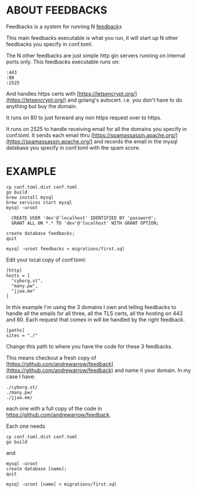 ABOUT FEEDBACKS
==================

Feedbacks is a system for running N [feedback](https://github.com/andrewarrow/feedback)s

This main feedbacks executable is what you run, it will start up N other
feedbacks you specify in conf.toml.

The N other feedbacks are just simple http gin servers running on internal
ports only. This feedbacks executable runs on:

```
:443
:80
:2525
```

And handles https certs with [https://letsencrypt.org/](https://letsencrypt.org/)
and golang's autocert. i.e. you don't have to do anything but buy the domain.

It runs on 80 to just forward any non https request over to https.

It runs on 2525 to handle receiving email for all the domains you specify
in conf.toml. It sends each email thru [https://spamassassin.apache.org/](https://spamassassin.apache.org/) and records the email in the mysql database you specify
in conf.toml with the spam score.


EXAMPLE
==================

```
cp conf.toml.dist conf.toml
go build
brew install mysql
brew services start mysql
mysql -uroot

  CREATE USER 'dev'@'localhost' IDENTIFIED BY 'password'; 
  GRANT ALL ON *.* TO 'dev'@'localhost' WITH GRANT OPTION;

create database feedbacks;
quit

mysql -uroot feedbacks < migrations/first.sql
```

Edit your local copy of conf.toml:

```
[http]
hosts = [
  "cyborg.st",
  "many.pw",
  "jjaa.me"
]
```

In this example I'm using the 3 domains I own and telling feedbacks to
handle all the emails for all three, all the TLS certs, all the
hosting on 443 and 80. Each request that comes in will be handled by
the right feedback.

```
[paths]
sites = "./"
```

Change this path to where you have the code for these 3 feedbacks.

This means checkout a fresh copy of [https://github.com/andrewarrow/feedback](https://github.com/andrewarrow/feedback) and name it your domain. In my case I have:

```
./cyborg.st/
./many.pw/
./jjaa.me/
```

each one with a full copy of the code in https://github.com/andrewarrow/feedback.

Each one needs 

```
cp conf.toml.dist conf.toml
go build
```

and 

```
mysql -uroot
create database [name];
quit

mysql -uroot [name] < migrations/first.sql
```


